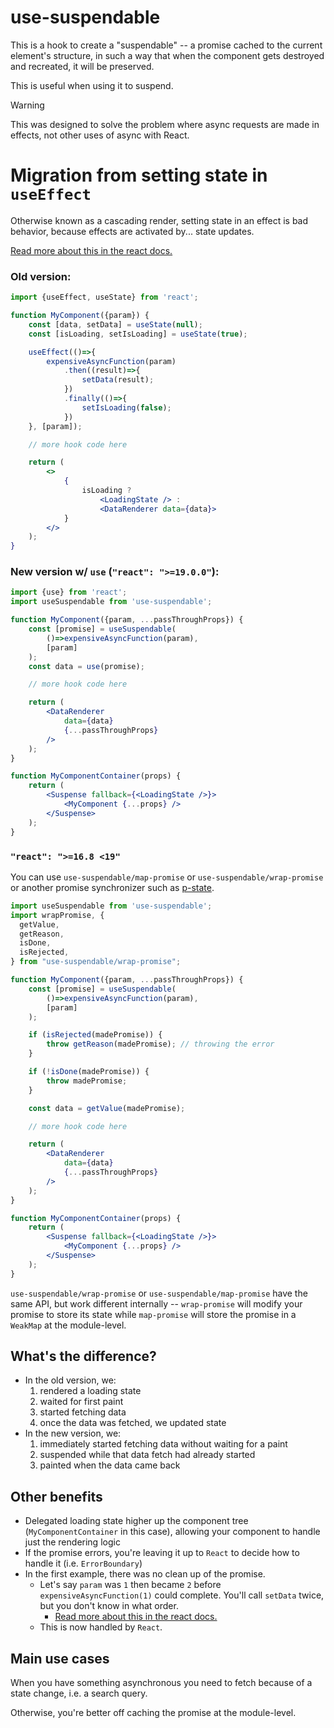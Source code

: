 # use-suspendable

This is a hook to create a "suspendable" -- a promise cached to the current element's structure, in such a way that when the component gets destroyed and recreated, it will be preserved.

This is useful when using it to suspend.

> [!WARNING]  
> This was designed to solve the problem where async requests are made in effects, not other uses of async with React.


# Migration from setting state in `useEffect`

Otherwise known as a cascading render, setting state in an effect is bad behavior, because effects are activated by... state updates.

[Read more about this in the react docs.](https://react.dev/learn/you-might-not-need-an-effect)


### Old version:
```jsx
import {useEffect, useState} from 'react';

function MyComponent({param}) {
    const [data, setData] = useState(null);
    const [isLoading, setIsLoading] = useState(true);

    useEffect(()=>{
        expensiveAsyncFunction(param)
            .then((result)=>{
                setData(result);
            })
            .finally(()=>{
                setIsLoading(false);
            })
    }, [param]);

    // more hook code here

    return (
        <>
            {
                isLoading ? 
                    <LoadingState /> :
                    <DataRenderer data={data}>
            }
        </>
    );
}
```

### New version w/ `use` (`"react": ">=19.0.0"`):
```jsx
import {use} from 'react';
import useSuspendable from 'use-suspendable';

function MyComponent({param, ...passThroughProps}) {
    const [promise] = useSuspendable(
        ()=>expensiveAsyncFunction(param),
        [param]
    );
    const data = use(promise);

    // more hook code here

    return (
        <DataRenderer
            data={data}
            {...passThroughProps}
        />
    );
}

function MyComponentContainer(props) {
    return (
        <Suspense fallback={<LoadingState />}>
            <MyComponent {...props} />
        </Suspense>
    );
}
```

### `"react": ">=16.8 <19"`
You can use `use-suspendable/map-promise` or `use-suspendable/wrap-promise` or another promise synchronizer such as [p-state](https://github.com/sindresorhus/p-state).

```jsx
import useSuspendable from 'use-suspendable';
import wrapPromise, {
  getValue,
  getReason,
  isDone,
  isRejected,
} from "use-suspendable/wrap-promise";

function MyComponent({param, ...passThroughProps}) {
    const [promise] = useSuspendable(
        ()=>expensiveAsyncFunction(param),
        [param]
    );

    if (isRejected(madePromise)) {
        throw getReason(madePromise); // throwing the error
    }

    if (!isDone(madePromise)) {
        throw madePromise;
    }

    const data = getValue(madePromise);

    // more hook code here

    return (
        <DataRenderer
            data={data}
            {...passThroughProps}
        />
    );
}

function MyComponentContainer(props) {
    return (
        <Suspense fallback={<LoadingState />}>
            <MyComponent {...props} />
        </Suspense>
    );
}
```

`use-suspendable/wrap-promise` or `use-suspendable/map-promise` have the same API, but work different internally -- `wrap-promise` will modify your promise to store its state while `map-promise` will store the promise in a `WeakMap` at the module-level.


## What's the difference?
- In the old version, we:
  1. rendered a loading state
  2. waited for first paint
  3. started fetching data
  4. once the data was fetched, we updated state
- In the new version, we:
  1. immediately started fetching data without waiting for a paint
  2. suspended while that data fetch had already started
  3. painted when the data came back

## Other benefits
- Delegated loading state higher up the component tree (`MyComponentContainer` in this case), allowing your component to handle just the rendering logic
- If the promise errors, you're leaving it up to `React` to decide how to handle it (i.e. `ErrorBoundary`)
- In the first example, there was no clean up of the promise.
  - Let's say `param` was `1` then became `2` before `expensiveAsyncFunction(1)` could complete. You'll call `setData` twice, but you don't know in what order.
    - [Read more about this in the react docs.](https://react.dev/reference/react/useEffect#:~:text=Note%20the%20ignore%20variable%20which%20is%20initialized%20to%20false%2C%20and%20is%20set%20to%20true%20during%20cleanup.%20This%20ensures%20your%20code%20doesn%E2%80%99t%20suffer%20from%20%E2%80%9Crace%20conditions%E2%80%9D%3A%20network%20responses%20may%20arrive%20in%20a%20different%20order%20than%20you%20sent%20them.)
  - This is now handled by `React`.

## Main use cases
When you have something asynchronous you need to fetch because of a state change, i.e. a search query.

Otherwise, you're better off caching the promise at the module-level.
